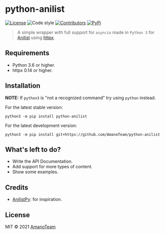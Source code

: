 # python-anilist

[![License](https://img.shields.io/github/license/AmanoTeam/aiodown)](https://github.com/AmanoTeam/python-anilist/raw/main/LICENSE)
![Code style](https://img.shields.io/badge/code%20style-black-000000.svg)
[![Contributors](https://img.shields.io/github/contributors/AmanoTeam/python-anilist.svg)](https://github.com/AmanoTeam/python-anilist/graphs/contributors)
[![PyPi](https://badge.fury.io/py/python-anilist.svg)](https://pypi.org/project/python-anilist/)

> A simple wrapper with full support for `asyncio` made in `Python 3` for [Anilist](//anilist.co) using [httpx](//github.com/encode/httpx).

## Requirements

- Python 3.6 or higher.
- httpx 0.14 or higher.

## Installation

**NOTE:** If `python3` is "not a recognized command" try using `python` instead.

For the latest stable version:<br>
```
python3 -m pip install python-anilist
```

For the latest development version:<br>
```
python3 -m pip install git+https://github.com/AmanoTeam/python-anilist
```

## What's left to do?

- Write the API Documentation.
- Add support for more types of content.
- Show some examples.

## Credits

* [AnilistPy](//github.com/anilistpy/anilistpy): for inspiration.

## License

MIT © 2021 [AmanoTeam](//github.com/AmanoTeam)